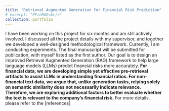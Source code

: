 ```yaml
---
title: "Retrieval Augmented Generation for Financial Risk Prediction"
# excerpt: "PFinRAG<br/>"
collection: portfolio
---
```


I have been working on this project for six months and am still actively involved. I discussed all the project details with my supervisor, and together we developed a well-designed methodological framework. Currently, I am conducting experiments. The final manuscript will be submitted for publication, with myself listed as the first author.
Our goal is to design an improved Retrieval Augmented Generation (RAG) framework to help large language models (LLMs) predict financial risks more accurately. <b>For financial data, we are developing simple yet effective pre-retrieval artifacts to assist LLMs in understanding financial ratios. For non-financial text data, we argue that, unlike generation tasks, relying solely on semantic similarity does not necessarily indicate relevance. Therefore, we are exploring additional factors to better evaluate whether the text is relevant to the company’s financial risk.</b> For more details, please refer to the [references]